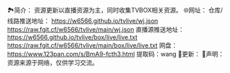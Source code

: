 🏞️简介：
资源更新以直播资源为主，同时收集TVBOX相关资源。
🌐网址：
仓库/线路推送地址：
https://w6566.github.io/tvlive/wj.json
https://raw.fgit.cf/w6566/tvlive/main/wj.json
直播源推送地址：
https://w6566.github.io/tvlive/box/live/live.txt
https://raw.fgit.cf/w6566/tvlive/main/box/live/live.txt
网盘：
https://www.123pan.com/s/BmA9-fcth3.html 提取码：wang
📔更新：
📖声明：
资源来源于网络，仅供学习交流。
